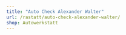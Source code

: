```yaml
---
title: "Auto Check Alexander Walter"
url: /rastatt/auto-check-alexander-walter/
shop: Autowerkstatt
---
```

